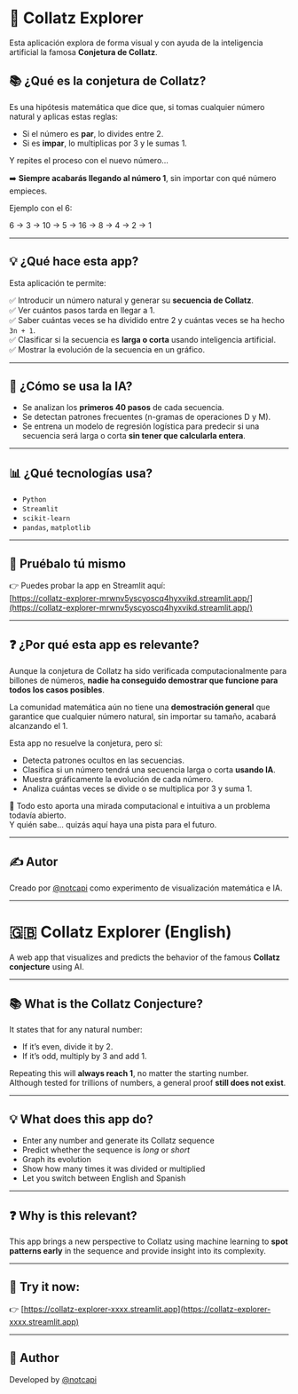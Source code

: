 # 🔢 Collatz Explorer

Esta aplicación explora de forma visual y con ayuda de la inteligencia artificial la famosa **Conjetura de Collatz**.

## 📚 ¿Qué es la conjetura de Collatz?

Es una hipótesis matemática que dice que, si tomas cualquier número natural y aplicas estas reglas:

- Si el número es **par**, lo divides entre 2.
- Si es **impar**, lo multiplicas por 3 y le sumas 1.

Y repites el proceso con el nuevo número...

➡️ **Siempre acabarás llegando al número 1**, sin importar con qué número empieces.

Ejemplo con el 6:

6 → 3 → 10 → 5 → 16 → 8 → 4 → 2 → 1

---

## 💡 ¿Qué hace esta app?

Esta aplicación te permite:

✅ Introducir un número natural y generar su **secuencia de Collatz**.  
✅ Ver cuántos pasos tarda en llegar a 1.  
✅ Saber cuántas veces se ha dividido entre 2 y cuántas veces se ha hecho `3n + 1`.  
✅ Clasificar si la secuencia es **larga o corta** usando inteligencia artificial.  
✅ Mostrar la evolución de la secuencia en un gráfico.  

---

## 🤖 ¿Cómo se usa la IA?

- Se analizan los **primeros 40 pasos** de cada secuencia.
- Se detectan patrones frecuentes (n-gramas de operaciones D y M).
- Se entrena un modelo de regresión logística para predecir si una secuencia será larga o corta **sin tener que calcularla entera**.

---

## 📊 ¿Qué tecnologías usa?

- `Python`
- `Streamlit`
- `scikit-learn`
- `pandas`, `matplotlib`

---

## 🚀 Pruébalo tú mismo

👉 Puedes probar la app en Streamlit aquí:  
[https://collatz-explorer-mrwnv5yscyoscq4hyxvikd.streamlit.app/](https://collatz-explorer-mrwnv5yscyoscq4hyxvikd.streamlit.app/)

---

## ❓ ¿Por qué esta app es relevante?

Aunque la conjetura de Collatz ha sido verificada computacionalmente para billones de números, **nadie ha conseguido demostrar que funcione para todos los casos posibles**.

La comunidad matemática aún no tiene una **demostración general** que garantice que cualquier número natural, sin importar su tamaño, acabará alcanzando el 1.

Esta app no resuelve la conjetura, pero sí:

- Detecta patrones ocultos en las secuencias.
- Clasifica si un número tendrá una secuencia larga o corta **usando IA**.
- Muestra gráficamente la evolución de cada número.
- Analiza cuántas veces se divide o se multiplica por 3 y suma 1.

📌 Todo esto aporta una mirada computacional e intuitiva a un problema todavía abierto.  
Y quién sabe… quizás aquí haya una pista para el futuro.

---

## ✍️ Autor

Creado por [@notcapi](https://github.com/notcapi) como experimento de visualización matemática e IA.  

---

# 🇬🇧 Collatz Explorer (English)

A web app that visualizes and predicts the behavior of the famous **Collatz conjecture** using AI.

---

## 📚 What is the Collatz Conjecture?

It states that for any natural number:

- If it’s even, divide it by 2.
- If it’s odd, multiply by 3 and add 1.

Repeating this will **always reach 1**, no matter the starting number.  
Although tested for trillions of numbers, a general proof **still does not exist**.

---

## 💡 What does this app do?

- Enter any number and generate its Collatz sequence
- Predict whether the sequence is *long* or *short*
- Graph its evolution
- Show how many times it was divided or multiplied
- Let you switch between English and Spanish

---

## ❓ Why is this relevant?

This app brings a new perspective to Collatz using machine learning to **spot patterns early** in the sequence and provide insight into its complexity.

---

## 🎯 Try it now:

👉 [https://collatz-explorer-xxxx.streamlit.app](https://collatz-explorer-xxxx.streamlit.app)

---

## 👤 Author

Developed by [@notcapi](https://github.com/notcapi)
